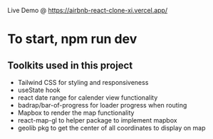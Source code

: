 Live Demo @ https://airbnb-react-clone-xi.vercel.app/

# To start, npm run dev

## Toolkits used in this project

- Tailwind CSS for styling and responsiveness
- useState hook
- react date range for calender view functionality
- badrap/bar-of-progress for loader progress when routing
- Mapbox to render the map functionality
- react-map-gl to helper package to implement mapbox
- geolib pkg to get the center of all coordinates to display on map
